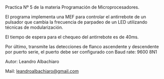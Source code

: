 Practica Nº 5  de la materia Programación de Microprocesadores.

El programa implementa una MEF para controlar el antirrebote de un pulsador que cambia la frecuencia de parpadeo de un LED utilizando técnicas de modularización.

El tiempo de espera para el chequeo del antirrebote es de 40ms.

Por último, transmite las detecciones de flanco ascendente y descendente por puerto serie, el puerto debe ser configurado con Baud rate: 9600 8N1

Autor: Leandro Albachiaro

Mail: leandroalbachiaro@gmail.com